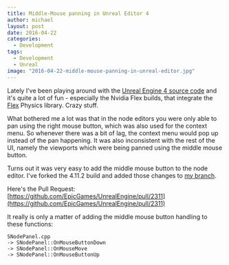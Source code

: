 ```yaml
---
title: Middle-Mouse panning in Unreal Editor 4
author: michael
layout: post
date: 2016-04-22
categories:
  - Development
tags:
  - Development
  - Unreal
image: "2016-04-22-middle-mouse-panning-in-unreal-editor.jpg"
---
```


Lately I've been playing around with the [Unreal Engine 4 source code](https://github.com/EpicGames/UnrealEngine) and it's quite a 
lot of fun - especially the Nvidia Flex builds, that integrate the [Flex](https://developer.nvidia.com/flex) Physics library. Crazy stuff. 

What bothered me a lot was that in the node editors you were only able to pan using the right mouse button, which was also used for the
context menu. So whenever there was a bit of lag, the context menu would pop up instead of the pan happening. It was also inconsistent
with the rest of the UI, namely the viewports which were being panned using the middle mouse button.

Turns out it was very easy to add the middle mouse button to the node editor. I've forked the 4.11.2 build and added those changes to
[my branch](https://github.com/flipswitchingmonkey/UnrealEngine/tree/flipswitchingmonkey).

Here's the Pull Request:
[https://github.com/EpicGames/UnrealEngine/pull/2311](https://github.com/EpicGames/UnrealEngine/pull/2311)

It really is only a matter of adding the middle mouse button handling to these functions:

    SNodePanel.cpp
    -> SNodePanel::OnMouseButtonDown
    -> SNodePanel::OnMouseMove
    -> SNodePanel::OnMouseButtonUp
    
